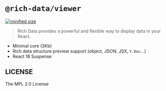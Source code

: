 # `@rich-data/viewer`

[![minified size](https://badgen.net/bundlephobia/minzip/@rich-data/viewer)](https://bundlephobia.com/package/@rich-data/viewer@nightly)

> Rich Data provides a powerful and flexible way to display data in your React.

- Minimal core (3Kb)
- Rich data structure preview support (object, JSON, JSX, `Y.Doc`...)
- React 18 Suspense

## LICENSE

The MPL 2.0 License
